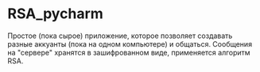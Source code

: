# RSA_pycharm

Простое (пока сырое) приложение, которое позволяет создавать разные аккуанты (пока на одном компьютере) и общаться. Сообщения на "сервере" хранятся в зашифрованном виде, применяется алгоритм RSA.
